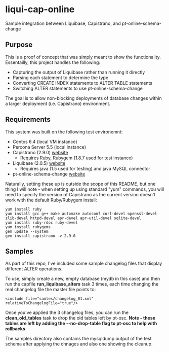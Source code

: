 liqui-cap-online
================

Sample integration between Liquibase, Capistrano, and pt-online-schema-change

Purpose
-------

This is a proof of concept that was simply meant to show the functionality.  Essentailly, this project handles the following:

* Capturing the output of Liquibase rather than running it directly
* Parsing each statement to determine the type
* Converting CREATE INDEX statements to ALTER TABLE statements
* Switching ALTER statements to use pt-online-schema-change 

The goal is to allow non-blocking deployments of database changes within a larger deployment (i.e. Capistrano) environment.

Requirements
------------

This system was built on the following test environemnt:

* Centos 6.4 (local VM instance)
* Percona Server 5.5 (local instance)
* Capistrano (2.9.0) [website](http://www.capistranorb.com)
  * Requires Ruby, Rubygem (1.8.7 used for test instance)
* Liquibase (2.0.5) [website](http://www.liquibase.org)
  * Requires java (1.5 used for testing) and java MySQL connector
* pt-online-schema-change [website](http://www.percona.com/doc/percona-toolkit/2.2/pt-online-schema-change.html)

Naturally, setting these up is outside the scope of this README, but one thing I will note - when setting up using standard "yum" commands, you 
will need to specify the version of Capistrano as the current version doesn't work with the default Ruby/Rubygem install:

```
yum install ruby
yum install gcc g++ make automake autoconf curl-devel openssl-devel zlib-devel httpd-devel apr-devel apr-util-devel sqlite-devel
yum install ruby-rdoc ruby-devel
yum install rubygems
gem update --system
gem install capistrano -v 2.9.0
```

Samples
-------

As part of this repo, I've included some sample changelog files that display different ALTER operations.

To use, simply create a new, empty database (mydb in this case) and then run the capfile **run_liquibase_alters** task 3 times, each 
time changing the real changelog file the master file points to:

```
<include file="samles/changelog_01.xml" relativeToChangelogFile="true"/>
```

Once you've applied the 3 changelog files, you can run the **clean_old_tables** task to drop the old tables left by pt-osc. 
__Note - these tables are left by adding the --no-drop-table flag to pt-osc to help with rollbacks__

The samples directory also contains the mysqldump output of the test schema after applying the chnages and also one showing the cleanup.
 
